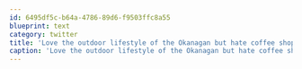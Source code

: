 ```yaml
---
id: 6495df5c-b64a-4786-89d6-f9503ffc8a55
blueprint: text
category: twitter
title: 'Love the outdoor lifestyle of the Okanagan but hate coffee shops that close &lt;= 9pm.'
caption: 'Love the outdoor lifestyle of the Okanagan but hate coffee shops that close &lt;= 9pm.'
---
```

